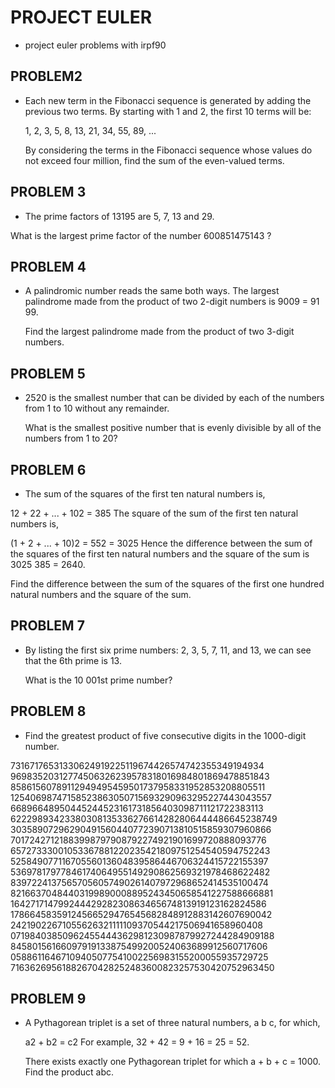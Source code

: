 PROJECT EULER
=============

* project euler problems with irpf90

PROBLEM2
--------

* Each new term in the Fibonacci sequence is generated by adding the previous
  two terms. By starting with 1 and 2, the first 10 terms will be:

  1, 2, 3, 5, 8, 13, 21, 34, 55, 89, ...

  By considering the terms in the Fibonacci sequence whose values do not exceed
  four million, find the sum of the even-valued terms.

PROBLEM 3
----------

* The prime factors of 13195 are 5, 7, 13 and 29.

What is the largest prime factor of the number 600851475143 ?

PROBLEM 4
----------

* A palindromic number reads the same both ways. The largest palindrome made
  from the product of two 2-digit numbers is 9009 = 91  99.

  Find the largest palindrome made from the product of two 3-digit numbers.

PROBLEM 5
----------

* 2520 is the smallest number that can be divided by each of the numbers from
  1 to 10 without any remainder.

  What is the smallest positive number that is evenly divisible by all of the
  numbers from 1 to 20?

PROBLEM 6
----------

* The sum of the squares of the first ten natural numbers is,

12 + 22 + ... + 102 = 385
The square of the sum of the first ten natural numbers is,

(1 + 2 + ... + 10)2 = 552 = 3025
Hence the difference between the sum of the squares of the first ten natural
numbers and the square of the sum is 3025  385 = 2640.

Find the difference between the sum of the squares of the first one hundred
natural numbers and the square of the sum.

PROBLEM 7
----------
* By listing the first six prime numbers: 2, 3, 5, 7, 11, and 13, we can see
  that the 6th prime is 13.

  What is the 10 001st prime number?

PROBLEM 8
----------

* Find the greatest product of five consecutive digits in the 1000-digit number.

 73167176531330624919225119674426574742355349194934
 96983520312774506326239578318016984801869478851843
 85861560789112949495459501737958331952853208805511
 12540698747158523863050715693290963295227443043557
 66896648950445244523161731856403098711121722383113
 62229893423380308135336276614282806444486645238749
 30358907296290491560440772390713810515859307960866
 70172427121883998797908792274921901699720888093776
 65727333001053367881220235421809751254540594752243
 52584907711670556013604839586446706324415722155397
 53697817977846174064955149290862569321978468622482
 83972241375657056057490261407972968652414535100474
 82166370484403199890008895243450658541227588666881
 16427171479924442928230863465674813919123162824586
 17866458359124566529476545682848912883142607690042
 24219022671055626321111109370544217506941658960408
 07198403850962455444362981230987879927244284909188
 84580156166097919133875499200524063689912560717606
 05886116467109405077541002256983155200055935729725
 71636269561882670428252483600823257530420752963450

PROBLEM 9
----------

* A Pythagorean triplet is a set of three natural numbers, a  b  c, for which,

  a2 + b2 = c2
  For example, 32 + 42 = 9 + 16 = 25 = 52.

  There exists exactly one Pythagorean triplet for which a + b + c = 1000.
  Find the product abc.
